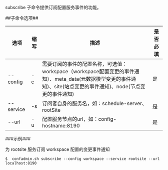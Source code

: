 subscribe 子命令提供订阅配置服务事件的功能。

##子命令选项##

|选项       |缩写  |描述                                                            |是否必填|
|-----------|------|----------------------------------------------------------------|--------|
|--config   |-c    |需要订阅的事件的配置名称，可选值：workspace（workspace配置变更的事件通知）、meta_data(元数据模型变更的事件通知)、site(站点变更的事件通知)、node(节点变更的事件通知) |是      |
|--service  |-s    |订阅者自身的服务名，如：schedule-server、rootSite               |是      |
|--url      |-u    |配置服务节点的url，如：config-hostname:8190                     |是      |   

###示例###

为 rootsite 服务订阅 workspace 配置的变更事件通知

   ```lang-javascript
   $  confadmin.sh subscribe --config workspace --service rootsite --url localhost:8190
   ```